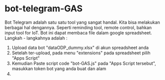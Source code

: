 # bot-telegram-GAS
Bot Telegram adalah satu satu tool yang sangat handal. Kita bisa melakukan berbagai hal dengannya. Seperti reminding tool, remote control, bahkan input tool for IoT.
Bot ini dapat membaca file dalam google spreadsheet. Langkah - langkahnya adalah :
1. Upload data bot "dataODP_dummy.xlsx" di akun spreadsheet anda
2. Setelah ter-upload, pada menu "extensions" pada spreadsheet pilih "Apps Script"
3. Kemudian Paste script code "bot-GAS.js" pada "Apps Script tersebut", masukkan token bot yang anda buat dan alam
4. 
